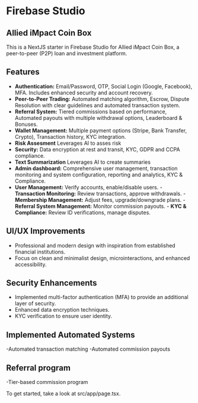 # Firebase Studio

## Allied iMpact Coin Box

This is a NextJS starter in Firebase Studio for Allied iMpact Coin Box, a peer-to-peer (P2P) loan and investment platform.

## Features

- **Authentication:** Email/Password, OTP, Social Login (Google, Facebook), MFA. Includes enhanced security and account recovery.
- **Peer-to-Peer Trading:** Automated matching algorithm, Escrow, Dispute Resolution with clear guidelines and automated transaction system.
- **Referral System:** Tiered commissions based on performance, Automated payouts with multiple withdrawal options, Leaderboard & Bonuses.
- **Wallet Management:** Multiple payment options (Stripe, Bank Transfer, Crypto), Transaction history, KYC integration.
- **Risk Assesment** Leverages AI to asses risk
-   **Security:** Data encryption at rest and transit, KYC, GDPR and CCPA compliance.
- **Text Summarization** Leverages AI to create summaries
-   **Admin dashboard:** Comprehensive user management, transaction monitoring and system configuration, reporting and analytics, KYC & Compliance.
   -   **User Management:** Verify accounts, enable/disable users.
    -   **Transaction Monitoring:** Review transactions, approve withdrawals.
    -   **Membership Management:** Adjust fees, upgrade/downgrade plans.
    -   **Referral System Management:** Monitor commission payouts.
    -   **KYC & Compliance:** Review ID verifications, manage disputes.

## UI/UX Improvements

- Professional and modern design with inspiration from established financial institutions.
- Focus on clean and minimalist design, microinteractions, and enhanced accessibility.

## Security Enhancements

- Implemented multi-factor authentication (MFA) to provide an additional layer of security.
- Enhanced data encryption techniques.
- KYC verification to ensure user identity.

## Implemented Automated Systems

-Automated transaction matching
-Automated commission payouts

## Referral program

-Tier-based commission program

To get started, take a look at src/app/page.tsx.

